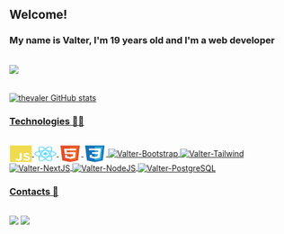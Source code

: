 ## Welcome!
### My name is Valter, I'm 19 years old and I'm a web developer 
<div>
  <a href="https://github.com/thevalter">
  <br>
  <img height="180em" src="https://github-readme-stats.vercel.app/api/pin/?top-langs/?username=thevalter&layout=compact&langs_count=7&theme=dracula"/>
</div>
<br>
  
![thevaler GitHub stats](https://github-readme-stats.vercel.app/api?username=thevalter&show_icons=true&theme=dark)
  
### Technologies 👨‍💻 
  
<br>
  
<div style="display: inline_block">
  <img align="center" alt="Valter-Js" height="30" width="40" src="https://raw.githubusercontent.com/devicons/devicon/master/icons/javascript/javascript-plain.svg">
  <img align="center" alt="Valter-React" height="30" width="40" src="https://raw.githubusercontent.com/devicons/devicon/master/icons/react/react-original.svg">
  <img align="center" alt="Valter-HTML" height="30" width="40" src="https://raw.githubusercontent.com/devicons/devicon/master/icons/html5/html5-original.svg">
  <img align="center" alt="Valter-CSS" height="30" width="40" src="https://raw.githubusercontent.com/devicons/devicon/master/icons/css3/css3-original.svg">
  <img align="center" alt="Valter-Bootstrap" height="30" width="40" src="https://cdn.jsdelivr.net/gh/devicons/devicon/icons/bootstrap/bootstrap-original.svg" />
  <img align="center" alt="Valter-Tailwind" height="30" width="40" src="https://cdn.jsdelivr.net/gh/devicons/devicon/icons/tailwindcss/tailwindcss-plain.svg" />
  <img align="center" alt="Valter-NextJS" height="30" width="40" src="https://cdn.jsdelivr.net/gh/devicons/devicon/icons/nextjs/nextjs-line.svg" />
  <img align="center" alt="Valter-NodeJS" height="30" width="40" src="https://cdn.jsdelivr.net/gh/devicons/devicon/icons/nodejs/nodejs-original.svg" />
  <img align="center" alt="Valter-PostgreSQL" height="30" width="40" src="https://cdn.jsdelivr.net/gh/devicons/devicon/icons/postgresql/postgresql-original.svg" />
  
 <br>

### Contacts 📱
  
<br>
 
<div> 
  <a href = "mailto:valternunes776@gmail.com"><img src="https://img.shields.io/badge/-Gmail-%23333?style=for-the-badge&logo=gmail&logoColor=white" target="_blank"></a>
  <a href="https://www.linkedin.com/in/valter-nunes-50aab4202/" target="_blank"><img src="https://img.shields.io/badge/-LinkedIn-%230077B5?style=for-the-badge&logo=linkedin&logoColor=white" target="_blank"></a> 

